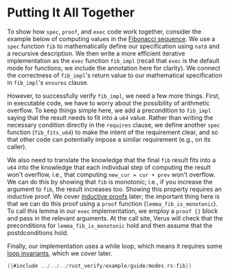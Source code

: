 # Putting It All Together

To show how `spec`, `proof`, and `exec` code work together, consider the example
below of computing values in the [Fibonacci sequence](https://en.wikipedia.org/wiki/Fibonacci_sequence).
We use a `spec` function `fib` to mathematically define our specification using `nat`s
and a recursive description.  We then write a more efficient iterative implementation
as the `exec` function `fib_impl` (recall that `exec` is the default mode for functions;
we include the annotation here for clarity).  We connect the correctness of `fib_impl`'s
return value to our mathematical specification in `fib_impl`'s `ensures` clause.

However, to successfully verify `fib_impl`, we need a few more things.  First, in executable
code, we have to worry about the possibility of arithmetic overflow.  To keep things simple here,
we add a precondition to `fib_impl` saying that the result needs to fit into a `u64` value.
Rather than writing the necessary condition directly in the `requires` clause, we define another
`spec` function (`fib_fits_u64`) to make the intent of the requirement clear, and so that other
code can potentially impose a similar requirement (e.g., on its caller).

We also need to translate the knowledge that the final `fib` result fits into a `u64`
into the knowledge that each individual step of computing the result won't overflow,
i.e., that computing `new_cur = cur + prev` won't overflow.  We can do this by showing
that `fib` is monotonic; i.e., if you increase the argument to `fib`, the result increases too.
Showing this property requires an inductive proof.  We cover [inductive proofs](induction.md)
later; the important thing here is that we can do this proof using a `proof` function
(`lemma_fib_is_monotonic`).  To call this lemma in our `exec` implementation, we employ
a `proof {}` block and pass in the relevant arguments.  At the call site, Verus will check
that the preconditions for `lemma_fib_is_monotonic` hold and then assume that the postdconditions hold.

Finally, our implementation uses a while loop, which means it requires some [loop invariants](while.md),
which we cover later.

```rust
{{#include ../../../rust_verify/example/guide/modes.rs:fib}}
```

